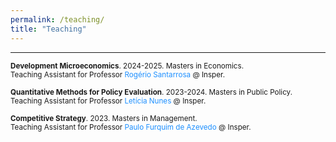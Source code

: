 ```yaml
---
permalink: /teaching/
title: "Teaching"
---
```


------

<small>**Development Microeconomics**. 2024-2025. Masters in Economics.</small><br>
<small>Teaching Assistant for Professor <a href="https://rogeriosantarrosa.wordpress.com/" style="text-decoration:none;color:#1E90FF">Rogério Santarrosa</a> @ Insper.</small>

<small>**Quantitative Methods for Policy Evaluation**. 2023-2024. Masters in Public Policy.</small><br>
<small>Teaching Assistant for Professor <a href="https://www.leticianunes.com/" style="text-decoration:none;color:#1E90FF">Letícia Nunes</a> @ Insper.</small>

<small>**Competitive Strategy**. 2023. Masters in Management.</small><br>
<small>Teaching Assistant for Professor <a href="https://sites.google.com/view/paulo-f-azevedo/in%C3%ADcio" style="text-decoration:none;color:#1E90FF">Paulo Furquim de Azevedo</a> @ Insper.</small>
